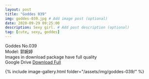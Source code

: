 ```yaml
---
layout: post
title: "Goddes 039"
img: goddes-039.jpg # Add image post (optional)
date: 2020-09-29 09:25:00
description: Sexy girl. # Add post description (optional)
tag: [cute, sexy, goddes]
---
```

Goddes No.039  
Model: 郭婉婷              
Images in download package have full quality                    
Google Drive [Download Full](http://gestyy.com/eeC8CM)

{% include image-gallery.html folder="/assets/img/goddes-039/" %}
